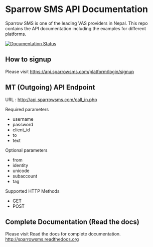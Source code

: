 Sparrow SMS API Documentation
=============================
Sparrow SMS is one of the leading VAS providers in Nepal. This repo contains the API documentation including the examples for different platforms.

[![Documentation Status](https://readthedocs.org/projects/sparrowsms/badge/?version=latest)](https://sparrowsms.readthedocs.io/en/latest/?badge=latest)

How to signup
-------------
Please visit https://api.sparrowsms.com/platform/login/signup

MT (Outgoing) API Endpoint
--------------------------
URL : http://api.sparrowsms.com/call_in.php

Required parameters
* username
* password
* client_id
* to
* text

Optional parameters
* from
* identity
* unicode
* subaccount
* tag

Supported HTTP Methods
* GET
* POST

Complete Documentation (Read the docs)
--------------------------------------
Please visit Read the docs for complete documentation.
http://sparrowsms.readthedocs.org
